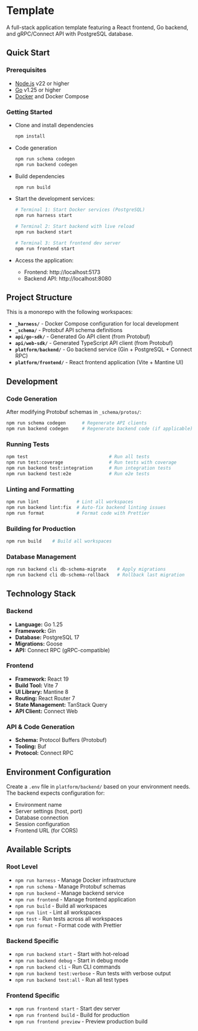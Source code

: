 # Template

A full-stack application template featuring a React frontend, Go backend, and gRPC/Connect API with PostgreSQL database.

## Quick Start

### Prerequisites

- [Node.js](https://nodejs.org/) v22 or higher
- [Go](https://go.dev/) v1.25 or higher
- [Docker](https://www.docker.com/) and Docker Compose

### Getting Started

- Clone and install dependencies
  ```bash
  npm install
  ```
- Code generation

  ```bash
  npm run schema codegen
  npm run backend codegen
  ```

- Build dependencies

  ```bash
  npm run build
  ```

- Start the development services:

  ```bash
  # Terminal 1: Start Docker services (PostgreSQL)
  npm run harness start

  # Terminal 2: Start backend with live reload
  npm run backend start

  # Terminal 3: Start frontend dev server
  npm run frontend start
  ```

- Access the application:
  - Frontend: http://localhost:5173
  - Backend API: http://localhost:8080

## Project Structure

This is a monorepo with the following workspaces:

- **`_harness/`** - Docker Compose configuration for local development
- **`_schema/`** - Protobuf API schema definitions
- **`api/go-sdk/`** - Generated Go API client (from Protobuf)
- **`api/web-sdk/`** - Generated TypeScript API client (from Protobuf)
- **`platform/backend/`** - Go backend service (Gin + PostgreSQL + Connect RPC)
- **`platform/frontend/`** - React frontend application (Vite + Mantine UI)

## Development

### Code Generation

After modifying Protobuf schemas in `_schema/protos/`:

```bash
npm run schema codegen      # Regenerate API clients
npm run backend codegen     # Regenerate backend code (if applicable)
```

### Running Tests

```bash
npm test                              # Run all tests
npm run test:coverage                 # Run tests with coverage
npm run backend test:integration      # Run integration tests
npm run backend test:e2e              # Run e2e tests
```

### Linting and Formatting

```bash
npm run lint              # Lint all workspaces
npm run backend lint:fix  # Auto-fix backend linting issues
npm run format            # Format code with Prettier
```

### Building for Production

```bash
npm run build    # Build all workspaces
```

### Database Management

```bash
npm run backend cli db-schema-migrate    # Apply migrations
npm run backend cli db-schema-rollback   # Rollback last migration
```

## Technology Stack

### Backend

- **Language:** Go 1.25
- **Framework:** Gin
- **Database:** PostgreSQL 17
- **Migrations:** Goose
- **API:** Connect RPC (gRPC-compatible)

### Frontend

- **Framework:** React 19
- **Build Tool:** Vite 7
- **UI Library:** Mantine 8
- **Routing:** React Router 7
- **State Management:** TanStack Query
- **API Client:** Connect Web

### API & Code Generation

- **Schema:** Protocol Buffers (Protobuf)
- **Tooling:** Buf
- **Protocol:** Connect RPC

## Environment Configuration

Create a `.env` file in `platform/backend/` based on your environment needs. The backend expects configuration for:

- Environment name
- Server settings (host, port)
- Database connection
- Session configuration
- Frontend URL (for CORS)

## Available Scripts

### Root Level

- `npm run harness` - Manage Docker infrastructure
- `npm run schema` - Manage Protobuf schemas
- `npm run backend` - Manage backend service
- `npm run frontend` - Manage frontend application
- `npm run build` - Build all workspaces
- `npm run lint` - Lint all workspaces
- `npm test` - Run tests across all workspaces
- `npm run format` - Format code with Prettier

### Backend Specific

- `npm run backend start` - Start with hot-reload
- `npm run backend debug` - Start in debug mode
- `npm run backend cli` - Run CLI commands
- `npm run backend test:verbose` - Run tests with verbose output
- `npm run backend test:all` - Run all test types

### Frontend Specific

- `npm run frontend start` - Start dev server
- `npm run frontend build` - Build for production
- `npm run frontend preview` - Preview production build
